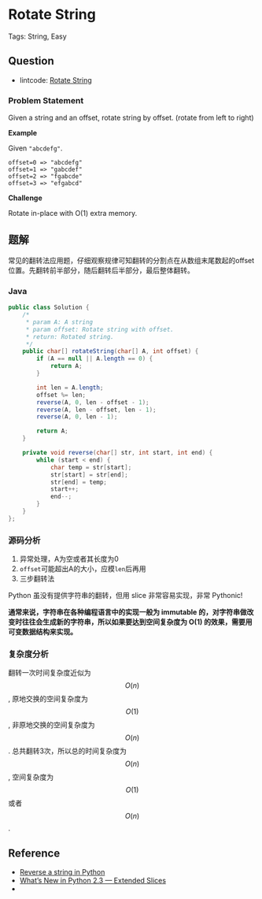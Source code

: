 # Rotate String

Tags: String, Easy

## Question

- lintcode: [Rotate String](http://www.lintcode.com/en/problem/rotate-string/)

### Problem Statement

Given a string and an offset, rotate string by offset. (rotate from left to
right)

**Example**

Given `"abcdefg"`.

    
    
    offset=0 => "abcdefg"
    offset=1 => "gabcdef"
    offset=2 => "fgabcde"
    offset=3 => "efgabcd"
    

**Challenge**

Rotate in-place with O(1) extra memory.

## 题解

常见的翻转法应用题，仔细观察规律可知翻转的分割点在从数组末尾数起的offset位置。先翻转前半部分，随后翻转后半部分，最后整体翻转。


### Java

```java
public class Solution {
    /*
     * param A: A string
     * param offset: Rotate string with offset.
     * return: Rotated string.
     */
    public char[] rotateString(char[] A, int offset) {
        if (A == null || A.length == 0) {
            return A;
        }

        int len = A.length;
        offset %= len;
        reverse(A, 0, len - offset - 1);
        reverse(A, len - offset, len - 1);
        reverse(A, 0, len - 1);

        return A;
    }

    private void reverse(char[] str, int start, int end) {
        while (start < end) {
            char temp = str[start];
            str[start] = str[end];
            str[end] = temp;
            start++;
            end--;
        }
    }
};
```

### 源码分析

1. 异常处理，A为空或者其长度为0
2. `offset`可能超出A的大小，应模`len`后再用
3. 三步翻转法

Python 虽没有提供字符串的翻转，但用 slice 非常容易实现，非常 Pythonic!

**通常来说，字符串在各种编程语言中的实现一般为 immutable 的，对字符串做改变时往往会生成新的字符串，所以如果要达到空间复杂度为 O(1) 的效果，需要用可变数据结构来实现。**

### 复杂度分析

翻转一次时间复杂度近似为 $$O(n)$$, 原地交换的空间复杂度为 $$O(1)$$, 非原地交换的空间复杂度为 $$O(n)$$. 总共翻转3次，所以总的时间复杂度为 $$O(n)$$, 空间复杂度为 $$O(1)$$ 或者 $$O(n)$$.

## Reference

- [Reverse a string in Python](http://stackoverflow.com/questions/931092/reverse-a-string-in-python)
- [What’s New in Python 2.3 — Extended Slices](https://docs.python.org/2/whatsnew/2.3.html#extended-slices)
- 